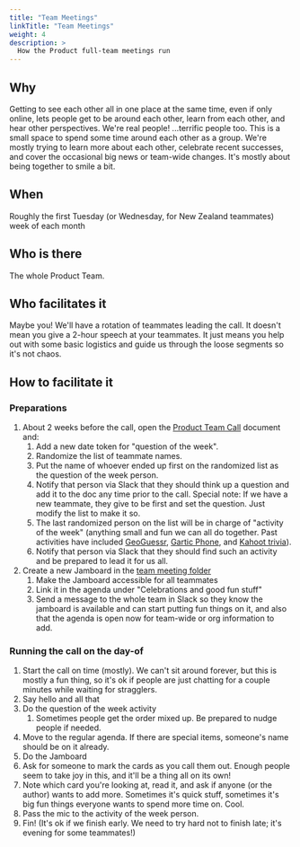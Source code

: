 ```yaml
---
title: "Team Meetings"
linkTitle: "Team Meetings"
weight: 4
description: >
  How the Product full-team meetings run
---
```


## Why
Getting to see each other all in one place at the same time, even if only online, lets people get to be around each other, learn from each other, and hear other perspectives. We're real people! ...terrific people too. This is a small space to spend some time around each other as a group. We're mostly trying to learn more about each other, celebrate recent successes, and cover the occasional big news or team-wide changes. It's mostly about being together to smile a bit.  

## When
Roughly the first Tuesday (or Wednesday, for New Zealand teammates) week of each month

## Who is there
The whole Product Team.

## Who facilitates it
Maybe you! We'll have a rotation of teammates leading the call. It doesn't mean you give a 2-hour speech at your teammates. It just means you help out with some basic logistics and guide us through the loose segments so it's not chaos. 

## How to facilitate it
### Preparations
1. About 2 weeks before the call, open the [Product Team Call](https://docs.google.com/document/d/14AuJ7SerLuOPESBjQlJqpBtzwSAoVf5ykTT7fjyJBT0/edit#heading=h.tpmdaeagi9ap) document and:
    1. Add a new date token for "question of the week".
    1. Randomize the list of teammate names.
    1. Put the name of whoever ended up first on the randomized list as the question of the week person.
    1. Notify that person via Slack that they should think up a question and add it to the doc any time prior to the call. Special note: If we have a new teammate, they give to be first and set the question. Just modify the list to make it so.
    1. The last randomized person on the list will be in charge of "activity of the week" (anything small and fun we can all do together. Past activities have included [GeoGuessr](https://www.geoguessr.com/), [Gartic Phone](https://garticphone.com/), and [Kahoot trivia](https://kahoot.com/)).
    1. Notify that person via Slack that they should find such an activity and be prepared to lead it for us all. 
1. Create a new Jamboard in the [team meeting folder](https://drive.google.com/drive/folders/1jV-8APqEQ85MOr1Irc4vRKRuKZOmI1r_)
    1. Make the Jamboard accessible for all teammates
    1. Link it in the agenda under "Celebrations and good fun stuff"
    1. Send a message to the whole team in Slack so they know the jamboard is available and can start putting fun things on it, and also that the agenda is open now for team-wide or org information to add.

### Running the call on the day-of
1. Start the call on time (mostly). We can't sit around forever, but this is mostly a fun thing, so it's ok if people are just chatting for a couple minutes while waiting for stragglers.
1. Say hello and all that
1. Do the question of the week activity
    1. Sometimes people get the order mixed up. Be prepared to nudge people if needed.
1. Move to the regular agenda. If there are special items, someone's name should be on it already.
1. Do the Jamboard
  1. Ask for someone to mark the cards as you call them out. Enough people seem to take joy in this, and it'll be a thing all on its own!
  1. Note which card you're looking at, read it, and ask if anyone (or the author) wants to add more. Sometimes it's quick stuff, sometimes it's big fun things everyone wants to spend more time on. Cool.
1. Pass the mic to the activity of the week person.
1. Fin! (It's ok if we finish early. We need to try hard not to finish late; it's evening for some teammates!)  
